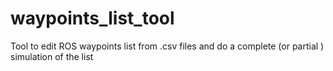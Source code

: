 # waypoints_list_tool
Tool to edit ROS waypoints list from .csv files and do a complete (or partial ) simulation of the list
